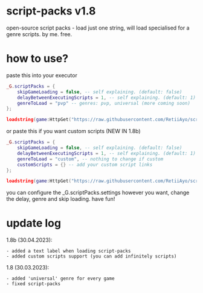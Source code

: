# script-packs v1.8

open-source script packs - load just one string, will load specialised for a genre scripts. by me. free.

# how to use?
paste this into your executor

```lua
_G.scriptPacks = {
	skipGameLoading = false, -- self explaining. (default: false)
	delayBetweenExecutingScripts = 1, -- self explaining. (default: 1)
	genreToLoad = "pvp" -- genres: pvp, universal (more coming soon)
};

loadstring(game:HttpGet("https://raw.githubusercontent.com/RetiiAyo/script-packs/main/loader.lua"))()
```

or paste this if you want custom scripts (NEW IN 1.8b)
```lua
_G.scriptPacks = {
    skipGameLoading = false, -- self explaining. (default: false)
    delayBetweenExecutingScripts = 1, -- self explaining. (default: 1)
    genreToLoad = "custom", -- nothing to change if custom
    customScripts = {} -- add your custom script links
};

loadstring(game:HttpGet("https://raw.githubusercontent.com/RetiiAyo/script-packs/main/loader.lua"))()
```

you can configure the _G.scriptPacks.settings however you want, change the delay, genre and skip loading. have fun!

# update log

1.8b (30.04.2023):
```
- added a text label when loading script-packs
- added custom scripts support (you can add infinitely scripts)
```

1.8 (30.03.2023):
```
- added 'universal' genre for every game
- fixed script-packs
```
